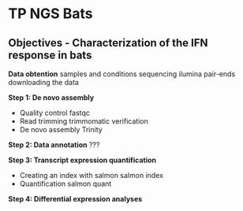 # TP NGS Bats 
## Objectives - Characterization of the IFN response in bats

**Data obtention**
samples and conditions
sequencing ilumina pair-ends
downloading the data

**Step 1: De novo assembly** 
- Quality control 
fastqc
-  Read trimming
trimmomatic
verification 
- De novo assembly
Trinity

**Step 2: Data annotation**
???

**Step 3: Transcript expression quantification** 
- Creating an index with salmon
salmon index
- Quantification
salmon quant

**Step 4: Differential expression analyses**
